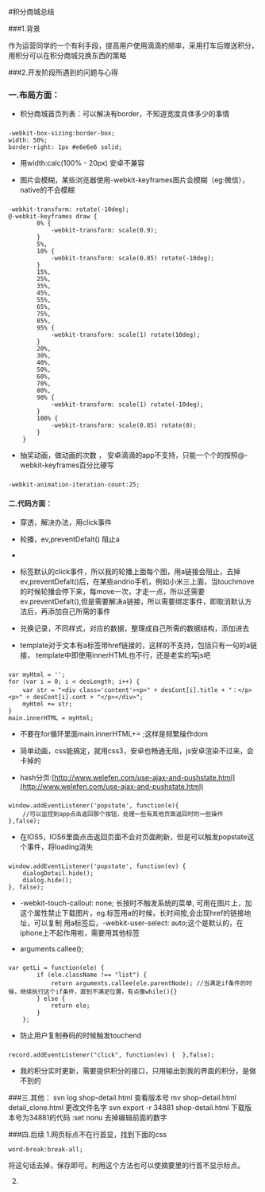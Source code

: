 #积分商城总结

###1.背景

作为运营同学的一个有利手段，提高用户使用滴滴的频率，采用打车后赠送积分，用积分可以在积分商城兑换东西的策略

###2.开发阶段所遇到的问题与心得

### 一.布局方面：

* 积分商城首页列表：可以解决有border，不知道宽度具体多少的事情

###
	-webkit-box-sizing:border-box;
	width: 50%;
	border-right: 1px #e6e6e6 solid;
	

* 用width:calc(100% - 20px) 安卓不兼容
 
* 图片会模糊，某些浏览器使用-webkit-keyframes图片会模糊（eg:微信），native的不会模糊
###
	-webkit-transform: rotate(-10deg);
	@-webkit-keyframes draw {
	        0% {
	            -webkit-transform: scale(0.9);
	        }
	        5%,
	        10% {
	            -webkit-transform: scale(0.85) rotate(-10deg);
	        }
	        15%,
	        25%,
	        35%,
	        45%,
	        55%,
	        65%,
	        75%,
	        85%,
	        95% {
	            -webkit-transform: scale(1) rotate(10deg);
	        }
	        20%,
	        30%,
	        40%,
	        50%,
	        60%,
	        70%,
	        80%,
	        90% {
	            -webkit-transform: scale(1) rotate(-10deg);
	        }
	        100% {
	            -webkit-transform: scale(0.85) rotate(0);
	        }
	    }
*  抽奖动画，做动画的次数 ， 安卓滴滴的app不支持，只能一个个的按照@-webkit-keyframes百分比硬写
###
	-webkit-animation-iteration-count:25;  

#### 二.代码方面：

* 穿透，解决办法，用click事件

* 轮播，ev,preventDefalt()  阻止a
* 
* 标签默认的click事件，所以我的轮播上面每个图，用a链接会阻止，去掉ev,preventDefalt()后，在某些andrio手机，例如小米三上面，当touchmove的时候轮播会停下来，每move一次，才走一点，所以还需要ev.preventDefalt(),但是需要解决a链接，所以需要绑定事件，即取消默认方法后，再添加自己所需的事件

* 兑换记录，不同样式，对应的数据，整理成自己所需的数据结构，添加进去

* template对于文本有a标签带href链接的，这样的不支持，包括只有一句的a链接， template中即使用innerHTML也不行，还是老实的写js吧


###
	var myHtml = '';
	for (var i = 0; i < desLength; i++) {
    	var str = "<div class='content'><p>" + desCont[i].title + "：</p><p>" + desCont[i].cont + "</p></div>";
   		myHtml += str;
	}
	main.innerHTML = myHtml;

* 不要在for循环里面main.innerHTML+=   ;这样是频繁操作dom

* 简单动画，css能搞定，就用css3，安卓也畅通无阻，js安卓渲染不过来，会卡掉的


* hash分页:[http://www.welefen.com/use-ajax-and-pushstate.html](http://www.welefen.com/use-ajax-and-pushstate.html)

###
	window.addEventListener('popstate', function(e){
		//可以监控到app点击返回那个按钮，处理一些有其他页面返回时的一些操作
	},false);

* 在IOS5，IOS6里面点击返回页面不会对页面刷新，但是可以触发popstate这个事件，将loading消失
###
	window.addEventListener('popstate', function(ev) {
        dialogDetail.hide();
        dialog.hide();
    }, false);

* -webkit-touch-callout: none;  长按时不触发系统的菜单, 可用在图片上，加这个属性禁止下载图片，eg.标签用a的时候，长时间按,会出现href的链接地址，可以复制
用a标签后，-webkit-user-select: auto;这个是默认的，在iphone上不起作用啦，需要用其他标签

* arguments.callee();
###
	var getLi = function(ele) {
            if (ele.className !== "list") {
                return arguments.callee(ele.parentNode); //当满足if条件的时候，继续执行这个if条件，直到不满足位置，有点像while(){}
            } else {
                return ele;
            }
        };

* 防止用户复制券码的时候触发touchend
###
    record.addEventListener("click", function(ev) {  },false);

* 我的积分实时更新，需要提供积分的接口，只用输出到我的界面的积分，是做不到的

###三.其他：
	svn log shop-detail.html  查看版本号
	mv shop-detail.html detail_clone.html   更改文件名字
	svn export -r 34881 shop-detail.html  下载版本号为34881的代码
	:set nonu 去掉编辑前面的数字

###四.后续
1.网页标点不在行首显，找到下面的css

	word-break:break-all;

将这句话去掉，保存即可。利用这个方法也可以使摘要里的行首不显示标点。

2.

